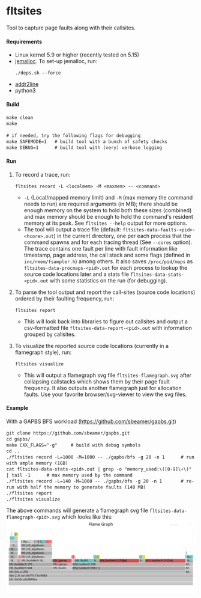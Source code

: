 # fltsites
Tool to capture page faults along with their callsites.

#### Requirements
- Linux kernel 5.9 or higher (recently tested on 5.15)
- [jemalloc](https://github.com/jemalloc/jemalloc). To set-up jemalloc, run:
    ```
    ./deps.sh --force
    ```
-  [addr2line](https://man7.org/linux/man-pages/man1/addr2line.1.html)
- python3

#### Build
```
make clean
make

# if needed, try the following flags for debugging
make SAFEMODE=1   # build tool with a bunch of safety checks
make DEBUG=1      # build tool with (very) verbose logging
```

#### Run
1. To record a trace, run:
    ```
    fltsites record -L <localmem> -M <maxmem> -- <command>
    ```
    - `-L` (Local/mapped memory limit) and `-M` (max memory the command needs to run) are required arguments (in MB); there should be enough memory on the system to hold both these sizes (combined) and max memory should be enough to hold the command's resident memory at its peak. See `fltsites --help` output for more options.
    - The tool will output a trace file (default: `fltsites-data-faults-<pid>-<hcore>.out`) in the current directory, one per each process that the command spawns and for each tracing thread (See `--cores` option). The trace contains one fault per line with fault information like timestamp, page address, the call stack and some flags (defined in `inc/rmem/fsampler.h`) among others.  It also saves `/proc/pid/maps` as `fltsites-data-procmaps-<pid>.out` for each process to lookup the source code locations later and a stats file `fltsites-data-stats-<pid>.out` with some statistics on the run (for debugging). 

2. To parse the tool output and report the call-sites (source code locations) ordered by their faulting frequency, run:
    ```
    fltsites report
    ```
    - This will look back into libraries to figure out callsites and output a csv-formatted file `fltsites-data-report-<pid>.out` with information grouped by callsites.

3. To visualize the reported source code locations (currently in a 
flamegraph style), run:
    ```
    fltsites visualize
    ```
    - This will output a flamegraph svg file `fltsites-flamegraph.svg` after collapsing callstacks which shows them by their page fault frequency. It also outputs another flamegraph just for allocation faults. Use your favorite browser/svg-viewer to view the svg files.

#### Example
With a GAPBS BFS workload (https://github.com/sbeamer/gapbs.git) 
```
git clone https://github.com/sbeamer/gapbs.git
cd gapbs/
make CXX_FLAGS="-g"     # build with debug symbols
cd ..
./fltsites record -L=1000 -M=1000 -- ./gapbs/bfs -g 20 -n 1      # run with ample memory (1GB)
cat fltsites-data-stats-<pid>.out | grep -o "memory_used:\([0-9]\+\)" | tail -1      # max memory used by the command  
./fltsites record -L=140 -M=1000 -- ./gapbs/bfs -g 20 -n 1       # re-run with half the memory to generate faults (140 MB)
./fltsites report 
./fltsites visualize
```
The above commands will generate a flamegraph svg file `fltsites-data-flamegraph-<pid>.svg` which looks like this:
![flamegraph](./flamegraph-example.svg)

